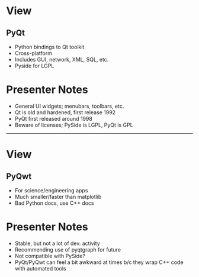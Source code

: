 # View

## PyQt

- Python bindings to Qt toolkit
- Cross-platform
- Includes GUI, network, XML, SQL, etc.
- Pyside for LGPL

# Presenter Notes

- General UI widgets; menubars, toolbars, etc.
- Qt is old and hardened, first release 1992
- PyQt first released around 1998
- Beware of licenses; PySide is LGPL, PyQt is GPL

--------------------------------------------------

# View

## PyQwt

- For science/engineering apps
- Much smaller/faster than matplotlib
- Bad Python docs, use C++ docs

# Presenter Notes

- Stable, but not a lot of dev. activity
- Recommending use of pyqtgraph for future
- Not compatible with PySide?
- PyQt/PyQwt can feel a bit awkward at times b/c they wrap C++ code with
  automated tools
